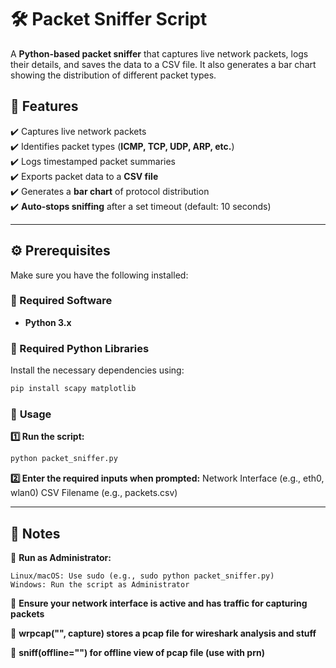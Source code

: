 # 🛠 Packet Sniffer Script

A **Python-based packet sniffer** that captures live network packets, logs their details, and saves the data to a CSV file. It also generates a bar chart showing the distribution of different packet types.  

## 📌 Features

✔️ Captures live network packets  
✔️ Identifies packet types (**ICMP, TCP, UDP, ARP, etc.**)  
✔️ Logs timestamped packet summaries  
✔️ Exports packet data to a **CSV file**  
✔️ Generates a **bar chart** of protocol distribution  
✔️ **Auto-stops sniffing** after a set timeout (default: 10 seconds)  

---

## ⚙️ Prerequisites

Make sure you have the following installed:  

### 🔹 Required Software
- **Python 3.x**  

### 🔹 Required Python Libraries  
Install the necessary dependencies using:  

```sh
pip install scapy matplotlib
```


### 🔹 **Usage**
**1️⃣ Run the script:**

```sh
python packet_sniffer.py
```

**2️⃣ Enter the required inputs when prompted:**
    Network Interface (e.g., eth0, wlan0)
    CSV Filename (e.g., packets.csv)
    
---


## 📝 **Notes**

🔹 **Run as Administrator:**

    Linux/macOS: Use sudo (e.g., sudo python packet_sniffer.py)
    Windows: Run the script as Administrator

🔹 **Ensure your network interface is active and has traffic for capturing packets**

🔹 **wrpcap("<file name>", capture) stores a pcap file for wireshark analysis and stuff**

🔹 **sniff(offline="<file name>") for offline view of pcap file (use with prn)**
